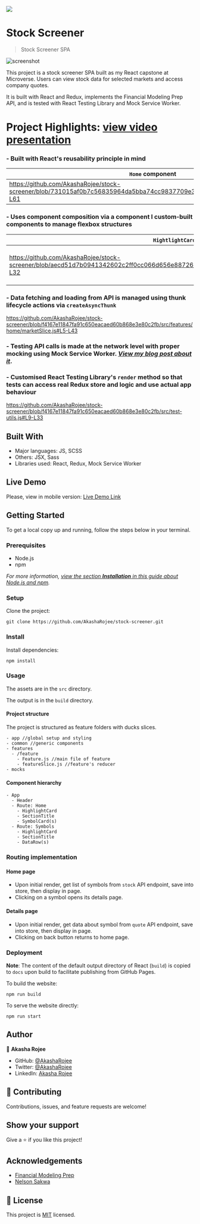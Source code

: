 ![](https://img.shields.io/badge/Microverse-blueviolet)

# Stock Screener

> Stock Screener SPA

![screenshot](screenshot.png)

This project is a stock screener SPA built as my React capstone at Microverse. Users can view stock data for selected markets and access company quotes.

It is built with React and Redux, implements the Financial Modeling Prep API, and is tested with React Testing Library and Mock Service Worker.

# Project Highlights: [view video presentation](https://www.loom.com/share/c6784590d19a48e2a37680e5aae8884a)

### - Built with React's reusability principle in mind

| `Home` component | `Symbol` component |
| -- | -- |
| https://github.com/AkashaRojee/stock-screener/blob/731015af0b7c56835964da5bba74cc9837709e3c/src/features/home/Home.js#L30-L61 | https://github.com/AkashaRojee/stock-screener/blob/731015af0b7c56835964da5bba74cc9837709e3c/src/features/details/Symbol.js#L27-L58 |

### - Uses component composition via a component I custom-built components to manage flexbox structures

| `HightlightCard` component | Reusable `SplitPane` component |
| -- | -- |
| https://github.com/AkashaRojee/stock-screener/blob/aecd51d7b0941342602c2ff0cc066d656e887269/src/common/components/HighlightCard/HighlightCard.js#L8-L32 | https://github.com/AkashaRojee/stock-screener/blob/731015af0b7c56835964da5bba74cc9837709e3c/src/common/components/SplitPane/SplitPane.js#L6-L15 https://github.com/AkashaRojee/stock-screener/blob/aecd51d7b0941342602c2ff0cc066d656e887269/src/common/components/SplitPane/SplitPaneLayout.js#L1-L8 |

### - Data fetching and loading from API is managed using thunk lifecycle actions via `createAsyncThunk`

https://github.com/AkashaRojee/stock-screener/blob/f4167e11847fa91c650eacaed60b868e3e80c2fb/src/features/home/marketSlice.js#L5-L43

### - Testing API calls is made at the network level with proper mocking using Mock Service Worker. _[View my blog post about it](https://www.akasharojee.codes/2021/09/04/testing-react-components-with-api-calls-and-redux-store.html)_.

### - Customised React Testing Library's `render` method so that tests can access real Redux store and logic and use actual app behaviour

https://github.com/AkashaRojee/stock-screener/blob/f4167e11847fa91c650eacaed60b868e3e80c2fb/src/test-utils.js#L9-L33

## Built With

- Major languages: JS, SCSS
- Others: JSX, Sass
- Libraries used: React, Redux, Mock Service Worker

## Live Demo

Please, view in mobile version: [Live Demo Link](https://AkashaRojee.github.io/stock-screener)

## Getting Started

To get a local copy up and running, follow the steps below in your terminal.

### Prerequisites

- Node.js
- npm

_For more information, <a href="https://www.akasharojee.codes/2021/06/20/intro-to-nodejs-and-npm.html" target="_blank">view the section **Installation** in this guide about Node.js and npm</a>._

### Setup

Clone the project:

```
git clone https://github.com/AkashaRojee/stock-screener.git
```

### Install

Install dependencies:

```
npm install
```

### Usage

The assets are in the `src` directory.

The output is in the `build` directory.

#### Project structure

The project is structured as feature folders with ducks slices.

```
- app //global setup and styling
- common //generic components
- features
  - /feature
    - Feature.js //main file of feature
    - featureSlice.js //feature's reducer
- mocks
```

#### Component hierarchy

```
- App
  - Header
  - Route: Home
    - HighlightCard
    - SectionTitle
    - SymbolCard(s)
  - Route: Symbols
    - HighlightCard
    - SectionTitle
    - DataRow(s)
```

### Routing implementation

#### Home page

- Upon initial render, get list of symbols from `stock` API endpoint, save into store, then display in page.
- Clicking on a symbol opens its details page.

#### Details page

- Upon initial render, get data about symbol from `quote` API endpoint, save into store, then display in page.
- Clicking on back button returns to home page.

### Deployment

**Note**: The content of the default output directory of React (`build`) is copied to `docs` upon build to facilitate publishing from GitHub Pages.

To build the website:

```
npm run build
```

To serve the website directly:

```
npm run start
```

## Author

👤 **Akasha Rojee**

- GitHub: [@AkashaRojee](https://github.com/AkashaRojee)
- Twitter: [@AkashaRojee](https://twitter.com/AkashaRojee)
- LinkedIn: [Akasha Rojee](https://linkedin.com/in/AkashaRojee)

## 🤝 Contributing

Contributions, issues, and feature requests are welcome!

<!-- Feel free to check the [issues page](/../../../issues) -->

## Show your support

Give a ⭐️ if you like this project!

## Acknowledgements

- [Financial Modeling Prep](https://financialmodelingprep.com/developer/docs/)
- [Nelson Sakwa](https://www.behance.net/gallery/31579789/Ballhead-App-(Free-PSDs))

## 📝 License

This project is [MIT](./MIT.md) licensed.
